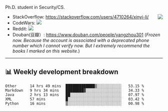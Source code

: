 Ph.D. student in Security/CS.

<img align="right" src="https://github-readme-stats.vercel.app/api?username=li-xin-yi&count_private=true&show_icons=true&hide_title=true&theme=tokyonight" />

- StackOverflow: https://stackoverflow.com/users/4710264/xinyi-li/
- CodeWars: [![](https://www.codewars.com/users/xy-li/badges/micro)](https://www.codewars.com/users/xy-li/)
- Reddit: [![](https://img.shields.io/reddit/user-karma/combined/xy-li?style=social)](https://www.reddit.com/user/xy-li/)
- Douban(豆瓣）: https://www.douban.com/people/yangzhou301  (*Frozen now. Because the account is associated with a deprecated phone number which I cannot verify now. But I extremely recommend the books I marked on this website.*)

---

## 📊 Weekly development breakdown

<!--START_SECTION:waka-->
```text
Other      14 hrs 49 mins  █████████████▒░░░░░░░░░░░   53.15 % 
Markdown   9 hrs 34 mins   ████████▓░░░░░░░░░░░░░░░░   34.33 % 
Java       2 hrs 13 mins   ██░░░░░░░░░░░░░░░░░░░░░░░   07.97 % 
XML        57 mins         █░░░░░░░░░░░░░░░░░░░░░░░░   03.42 % 
Python     16 mins         ▒░░░░░░░░░░░░░░░░░░░░░░░░   00.98 % 
```
<!--END_SECTION:waka-->
